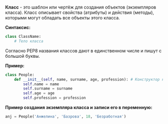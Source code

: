 **Класс** - это шаблон или чертёж для создания объектов (экземпляров класса). Класс описывает свойства (атрибуты) и действия (методы), которыми могут обладать все объекты этого класса.

**Синтаксис:**

```Python
class ClassName:
	# Тело класса
```

Согласно PEP8 названия классов дают в единственном числе и пишут с большой буквы.

**Пример:**

```Python
class People:
	def __init__(self, name, surname, age, profession): # Конструктор класса
		self.name = name
		self.surname = surname
		self.age = age
		self.profession = profession
```

**Пример создания экземпляра класса и записи его в переменную:**

```Python
anj = People('Анжелина', 'Базрова', 18, 'Безработная')
```